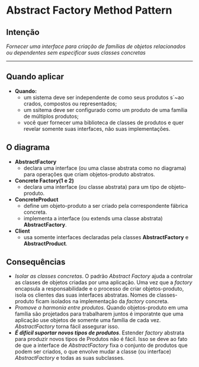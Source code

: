 # Abstract Factory Method Pattern

## Intenção

*Fornecer uma interface para criação de famílias de objetos relacionados ou dependentes sem especificar suas classes concretas*

---

## Quando aplicar
- **Quando:**
    - um sistema deve ser independente de como seus produtos s`~ao crados, compostos ou representados;
    - um ssitema deve ser configurado como um produto de uma família de múltiplos produtos;
    - você quer fornecer uma biblioteca de classes de produtos e quer revelar somente suas interfaces, não suas implementações.

## O diagrama

- **AbstractFactory**
    - declara uma interface (ou uma classe abstrata como no diagrama) para operações que criam objetos-produto abstratos.
- **Concrete Factory(1 e 2)**
    - declara uma interface (ou classe abstrata) para um tipo de objeto-produto.
- **ConcreteProduct**
    - define um objeto-produto a ser criado pela correspondente fábrica concreta.
    - implementa a interface (ou extends uma classe abstrata) **AbstractFactory**.
- **Client**
    - usa somente interfaces declaradas pela classes **AbstractFactory** e **AbstractProduct**.


## Consequências

- *Isolar as classes concretas*. O padrão *Abstract Factory* ajuda a controlar as classes de objetos criadas por uma aplicação. Uma vez que a *factory* encapsula a responsabilidade e o processo de criar objetos-produto, isola os clientes das suas interfaces abstratas. Nomes de classes-produto ficam isolados na implementação da *factory* concreta.
- *Promove a harmonia entre produtos*. Quando objetos-produto em uma família são projetados para trabalharem juntos é imporatnte que uma aplicação use objetos de somente uma família de cada vez. *AbstractFactory* torna fácil assegurar isso.
- ***É difícil suportar novos tipos de produtos***. Estender *factory* abstrata para produzir novos tipos de Produtos não é fácil. Isso se deve ao fato de que a interface de *AbstractFactory* fixa o conjunto de produtos que podem ser criados, o que envolve mudar a classe (ou interface) *AbstractFactory* e todas as suas subclasses.

